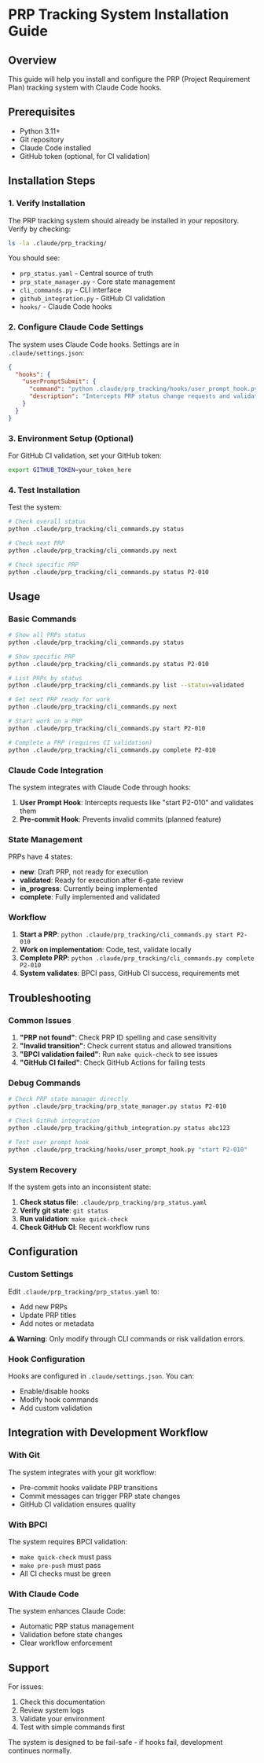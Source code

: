 # PRP Tracking System Installation Guide

## Overview
This guide will help you install and configure the PRP (Project Requirement Plan) tracking system with Claude Code hooks.

## Prerequisites
- Python 3.11+
- Git repository
- Claude Code installed
- GitHub token (optional, for CI validation)

## Installation Steps

### 1. Verify Installation
The PRP tracking system should already be installed in your repository. Verify by checking:

```bash
ls -la .claude/prp_tracking/
```

You should see:
- `prp_status.yaml` - Central source of truth
- `prp_state_manager.py` - Core state management
- `cli_commands.py` - CLI interface
- `github_integration.py` - GitHub CI validation
- `hooks/` - Claude Code hooks

### 2. Configure Claude Code Settings
The system uses Claude Code hooks. Settings are in `.claude/settings.json`:

```json
{
  "hooks": {
    "userPromptSubmit": {
      "command": "python .claude/prp_tracking/hooks/user_prompt_hook.py",
      "description": "Intercepts PRP status change requests and validates them"
    }
  }
}
```

### 3. Environment Setup (Optional)
For GitHub CI validation, set your GitHub token:

```bash
export GITHUB_TOKEN=your_token_here
```

### 4. Test Installation
Test the system:

```bash
# Check overall status
python .claude/prp_tracking/cli_commands.py status

# Check next PRP
python .claude/prp_tracking/cli_commands.py next

# Check specific PRP
python .claude/prp_tracking/cli_commands.py status P2-010
```

## Usage

### Basic Commands

```bash
# Show all PRPs status
python .claude/prp_tracking/cli_commands.py status

# Show specific PRP
python .claude/prp_tracking/cli_commands.py status P2-010

# List PRPs by status
python .claude/prp_tracking/cli_commands.py list --status=validated

# Get next PRP ready for work
python .claude/prp_tracking/cli_commands.py next

# Start work on a PRP
python .claude/prp_tracking/cli_commands.py start P2-010

# Complete a PRP (requires CI validation)
python .claude/prp_tracking/cli_commands.py complete P2-010
```

### Claude Code Integration

The system integrates with Claude Code through hooks:

1. **User Prompt Hook**: Intercepts requests like "start P2-010" and validates them
2. **Pre-commit Hook**: Prevents invalid commits (planned feature)

### State Management

PRPs have 4 states:
- **new**: Draft PRP, not ready for execution
- **validated**: Ready for execution after 6-gate review
- **in_progress**: Currently being implemented
- **complete**: Fully implemented and validated

### Workflow

1. **Start a PRP**: `python .claude/prp_tracking/cli_commands.py start P2-010`
2. **Work on implementation**: Code, test, validate locally
3. **Complete PRP**: `python .claude/prp_tracking/cli_commands.py complete P2-010`
4. **System validates**: BPCI pass, GitHub CI success, requirements met

## Troubleshooting

### Common Issues

1. **"PRP not found"**: Check PRP ID spelling and case sensitivity
2. **"Invalid transition"**: Check current status and allowed transitions
3. **"BPCI validation failed"**: Run `make quick-check` to see issues
4. **"GitHub CI failed"**: Check GitHub Actions for failing tests

### Debug Commands

```bash
# Check PRP state manager directly
python .claude/prp_tracking/prp_state_manager.py status P2-010

# Check GitHub integration
python .claude/prp_tracking/github_integration.py status abc123

# Test user prompt hook
python .claude/prp_tracking/hooks/user_prompt_hook.py "start P2-010"
```

### System Recovery

If the system gets into an inconsistent state:

1. **Check status file**: `.claude/prp_tracking/prp_status.yaml`
2. **Verify git state**: `git status`
3. **Run validation**: `make quick-check`
4. **Check GitHub CI**: Recent workflow runs

## Configuration

### Custom Settings

Edit `.claude/prp_tracking/prp_status.yaml` to:
- Add new PRPs
- Update PRP titles
- Add notes or metadata

**⚠️ Warning**: Only modify through CLI commands or risk validation errors.

### Hook Configuration

Hooks are configured in `.claude/settings.json`. You can:
- Enable/disable hooks
- Modify hook commands
- Add custom validation

## Integration with Development Workflow

### With Git

The system integrates with your git workflow:
- Pre-commit hooks validate PRP transitions
- Commit messages can trigger PRP state changes
- GitHub CI validation ensures quality

### With BPCI

The system requires BPCI validation:
- `make quick-check` must pass
- `make pre-push` must pass
- All CI checks must be green

### With Claude Code

The system enhances Claude Code:
- Automatic PRP status management
- Validation before state changes
- Clear workflow enforcement

## Support

For issues:
1. Check this documentation
2. Review system logs
3. Validate your environment
4. Test with simple commands first

The system is designed to be fail-safe - if hooks fail, development continues normally.
